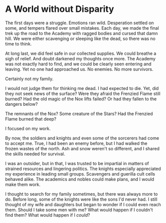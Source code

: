# A World without Disparity

The first days were a struggle. Emotions ran wild. Desperation settled on some, and tempers flared over small mistakes. Each day, we made the final trek up the road to the Academy with ragged bodies and cursed that damn hill. We were either scavenging or sleeping like the dead, so there was no time to think.

At long last, we did feel safe in our collected supplies. We could breathe a sigh of relief. And doubt darkened my thoughts once more. The Academy was not exactly hard to find, and we could be clearly seen entering and leaving. Yet no one had approached us. No enemies. No more survivors.

Certainly not my family.

I would not judge them for thinking me dead. I had expected to die. Yet, did they not seek news of the surface? Were they afraid the Frenzied Flame still burned? Had the old magic of the Nox lifts failed? Or had they fallen to the dangers below?

The remnants of the Nox? Some creature of the Stars? Had the Frenzied Flame burned that deep?

I focused on my work.

By now, the soldiers and knights and even some of the sorcerers had come to accept me. True, I had been an enemy before, but I had walked the frozen wastes of the north. Ash and snow weren't so different, and I shared the skills needed for survival.

I was an outsider, but in that, I was trusted to be impartial in matters of strained resources and lingering politics. The knights especially appreciated my experience in leading small groups. Scavengers and guerilla cult cells behaved alike. The academics and nobles could make plans, and I would make them work.

I thought to search for my family sometimes, but there was always more to do. Before long, some of the knights were like the sons I'd never had. I still thought of my wife and daughters but began to wonder if I could even reach them. Should I take some men with me? What would happen if I couldn't find them? What would happen if I _could_?

